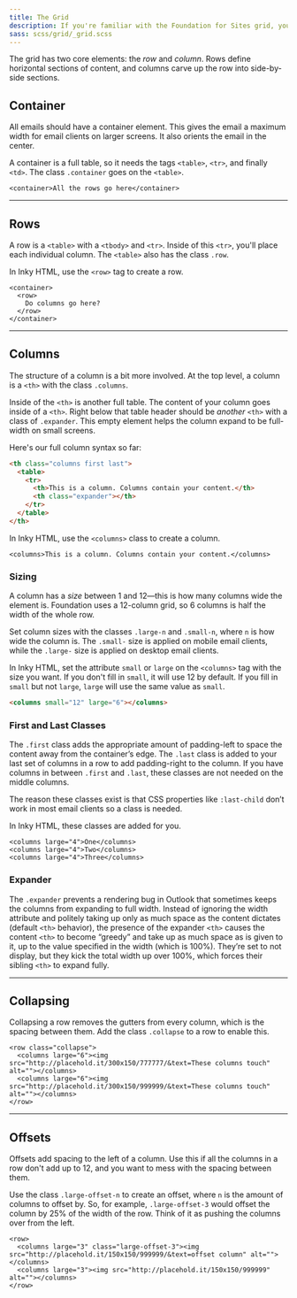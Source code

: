 ```yaml
---
title: The Grid
description: If you're familiar with the Foundation for Sites grid, you'll be right at home working with Foundation for Emails.
sass: scss/grid/_grid.scss
---
```


The grid has two core elements: the *row* and *column*. Rows define horizontal sections of content, and columns carve up the row into side-by-side sections.

## Container

All emails should have a container element. This gives the email a maximum width for email clients on larger screens. It also orients the email in the center.

A container is a full table, so it needs the tags `<table>`, `<tr>`, and finally `<td>`. The class `.container` goes on the `<table>`.

```example
<container>All the rows go here</container>
```

---

## Rows

A row is a `<table>` with a `<tbody>` and `<tr>`. Inside of this `<tr>`, you'll place each individual column. The `<table>` also has the class `.row`.

In Inky HTML, use the `<row>` tag to create a row.

```example
<container>
  <row>
    Do columns go here?
  </row>
</container>
```

---

## Columns

The structure of a column is a bit more involved. At the top level, a column is a `<th>` with the class `.columns`.

Inside of the `<th>` is another full table. The content of your column goes inside of a `<th>`. Right below that table header should be *another* `<th>` with a class of `.expander`. This empty element helps the column expand to be full-width on small screens.

Here's our full column syntax so far:

```html
<th class="columns first last">
  <table>
    <tr>
      <th>This is a column. Columns contain your content.</th>
      <th class="expander"></th>
    </tr>
  </table>
</th>
```

In Inky HTML, use the `<columns>` class to create a column.

```example
<columns>This is a column. Columns contain your content.</columns>
```

### Sizing

A column has a *size* between 1 and 12&mdash;this is how many columns wide the element is. Foundation uses a 12-column grid, so 6 columns is half the width of the whole row.

Set column sizes with the classes `.large-n` and `.small-n`, where `n` is how wide the column is. The `.small-` size is applied on mobile email clients, while the `.large-` size is applied on desktop email clients.

In Inky HTML, set the attribute `small` or `large` on the `<columns>` tag with the size you want. If you don't fill in `small`, it will use 12 by default. If you fill in `small` but not `large`, `large` will use the same value as `small`.

```html
<columns small="12" large="6"></columns>
```

### First and Last Classes

The `.first` class adds the appropriate amount of padding-left to space the content away from the container’s edge. The `.last` class is added to your last set of columns in a row to add padding-right to the column. If you have columns in between `.first` and `.last`, these classes are not needed on the middle columns.

The reason these classes exist is that CSS properties like `:last-child` don’t work in most email clients so a class is needed.

In Inky HTML, these classes are added for you.

```example
<columns large="4">One</columns>
<columns large="4">Two</columns>
<columns large="4">Three</columns>
```

### Expander

The `.expander` prevents a rendering bug in Outlook that sometimes keeps the columns from expanding to full width. Instead of ignoring the width attribute and politely taking up only as much space as the content dictates (default `<th>` behavior), the presence of the expander `<th>` causes the content `<th>` to become “greedy” and take up as much space as is given to it, up to the value specified in the width (which is 100%). They’re set to not display, but they kick the total width up over 100%, which forces their sibling `<th>` to expand fully.

---

## Collapsing

Collapsing a row removes the gutters from every column, which is the spacing between them. Add the class `.collapse` to a row to enable this.

```example
<row class="collapse">
  <columns large="6"><img src="http://placehold.it/300x150/777777/&text=These columns touch" alt=""></columns>
  <columns large="6"><img src="http://placehold.it/300x150/999999/&text=These columns touch" alt=""></columns>
</row>
```

---

## Offsets

Offsets add spacing to the left of a column. Use this if all the columns in a row don't add up to 12, and you want to mess with the spacing between them.

Use the class `.large-offset-n` to create an offset, where `n` is the amount of columns to offset by. So, for example, `.large-offset-3` would offset the column by 25% of the width of the row. Think of it as pushing the columns over from the left.

```example
<row>
  <columns large="3" class="large-offset-3"><img src="http://placehold.it/150x150/999999/&text=offset column" alt=""></columns>
  <columns large="3"><img src="http://placehold.it/150x150/999999" alt=""></columns>
</row>
```
